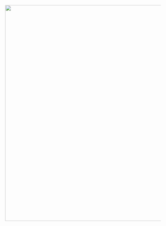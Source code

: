 <div align="center">
  <img src="https://github.com/raphaelnsilva/safe-password/assets/129803784/5a8e8977-910c-4fc8-84aa-ff8da2a1b906" width="700px" />
</div>

